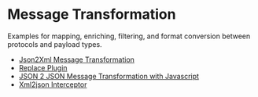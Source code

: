 # Message Transformation

Examples for mapping, enriching, filtering, and format conversion between protocols and payload types.

- [Json2Xml Message Transformation](json2xml#json2xml-message-transformation)
- [Replace Plugin](replace#replace-plugin)
- [JSON 2 JSON Message Transformation with Javascript](transformation-using-javascript#json-2-json-message-transformation-with-javascript)
- [Xml2json Interceptor](xml2json#xml2json-interceptor)
